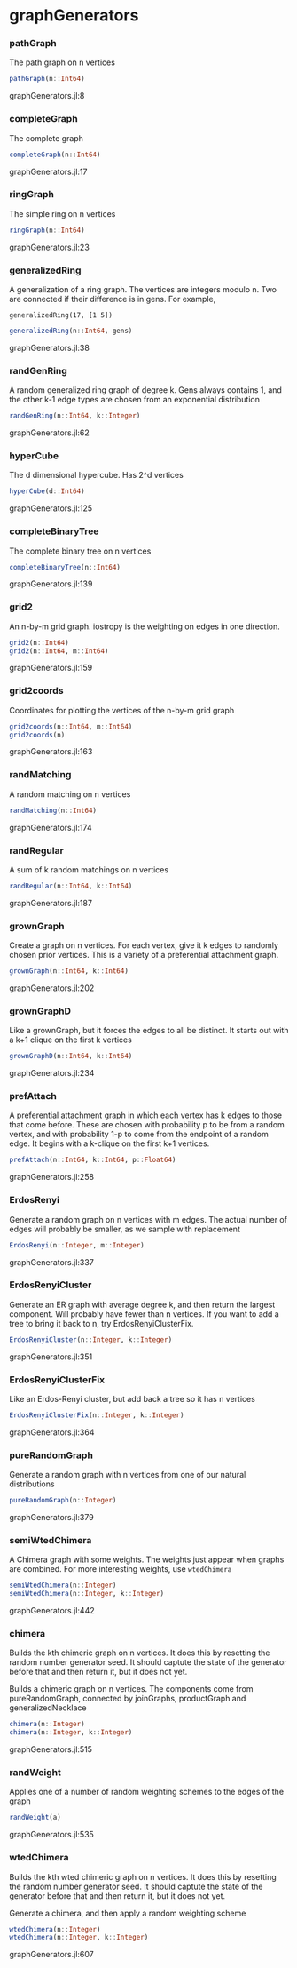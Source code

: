 # graphGenerators
### pathGraph
The path graph on n vertices


```julia
pathGraph(n::Int64)
```

graphGenerators.jl:8



### completeGraph
The complete graph


```julia
completeGraph(n::Int64)
```

graphGenerators.jl:17



### ringGraph
The simple ring on n vertices


```julia
ringGraph(n::Int64)
```

graphGenerators.jl:23



### generalizedRing
A generalization of a ring graph. The vertices are integers modulo n. Two are connected if their difference is in gens. For example, 

```
generalizedRing(17, [1 5])
```


```julia
generalizedRing(n::Int64, gens)
```

graphGenerators.jl:38



### randGenRing
A random generalized ring graph of degree k. Gens always contains 1, and the other k-1 edge types are chosen from an exponential distribution


```julia
randGenRing(n::Int64, k::Integer)
```

graphGenerators.jl:62



### hyperCube
The d dimensional hypercube.  Has 2^d vertices


```julia
hyperCube(d::Int64)
```

graphGenerators.jl:125



### completeBinaryTree
The complete binary tree on n vertices


```julia
completeBinaryTree(n::Int64)
```

graphGenerators.jl:139



### grid2
An n-by-m grid graph.  iostropy is the weighting on edges in one direction.


```julia
grid2(n::Int64)
grid2(n::Int64, m::Int64)
```

graphGenerators.jl:159



### grid2coords
Coordinates for plotting the vertices of the n-by-m grid graph


```julia
grid2coords(n::Int64, m::Int64)
grid2coords(n)
```

graphGenerators.jl:163



### randMatching
A random matching on n vertices


```julia
randMatching(n::Int64)
```

graphGenerators.jl:174



### randRegular
A sum of k random matchings on n vertices


```julia
randRegular(n::Int64, k::Int64)
```

graphGenerators.jl:187



### grownGraph
Create a graph on n vertices. For each vertex, give it k edges to randomly chosen prior vertices. This is a variety of a preferential attachment graph.    


```julia
grownGraph(n::Int64, k::Int64)
```

graphGenerators.jl:202



### grownGraphD
Like a grownGraph, but it forces the edges to all be distinct. It starts out with a k+1 clique on the first k vertices


```julia
grownGraphD(n::Int64, k::Int64)
```

graphGenerators.jl:234



### prefAttach
A preferential attachment graph in which each vertex has k edges to those that come before.  These are chosen with probability p to be from a random vertex, and with probability 1-p to come from the endpoint of a random edge. It begins with a k-clique on the first k+1 vertices.


```julia
prefAttach(n::Int64, k::Int64, p::Float64)
```

graphGenerators.jl:258



### ErdosRenyi
Generate a random graph on n vertices with m edges. The actual number of edges will probably be smaller, as we sample with replacement


```julia
ErdosRenyi(n::Integer, m::Integer)
```

graphGenerators.jl:337



### ErdosRenyiCluster
Generate an ER graph with average degree k, and then return the largest component. Will probably have fewer than n vertices. If you want to add a tree to bring it back to n, try ErdosRenyiClusterFix.


```julia
ErdosRenyiCluster(n::Integer, k::Integer)
```

graphGenerators.jl:351



### ErdosRenyiClusterFix
Like an Erdos-Renyi cluster, but add back a tree so it has n vertices


```julia
ErdosRenyiClusterFix(n::Integer, k::Integer)
```

graphGenerators.jl:364



### pureRandomGraph
Generate a random graph with n vertices from one of our natural distributions


```julia
pureRandomGraph(n::Integer)
```

graphGenerators.jl:379



### semiWtedChimera
A Chimera graph with some weights.  The weights just appear when graphs are combined. For more interesting weights, use `wtedChimera`


```julia
semiWtedChimera(n::Integer)
semiWtedChimera(n::Integer, k::Integer)
```

graphGenerators.jl:442



### chimera
Builds the kth chimeric graph on n vertices. It does this by resetting the random number generator seed. It should captute the state of the generator before that and then return it, but it does not yet.

Builds a chimeric graph on n vertices. The components come from pureRandomGraph, connected by joinGraphs, productGraph and generalizedNecklace


```julia
chimera(n::Integer)
chimera(n::Integer, k::Integer)
```

graphGenerators.jl:515



### randWeight
Applies one of a number of random weighting schemes to the edges of the graph


```julia
randWeight(a)
```

graphGenerators.jl:535



### wtedChimera
Builds the kth wted chimeric graph on n vertices. It does this by resetting the random number generator seed. It should captute the state of the generator before that and then return it, but it does not yet.

Generate a chimera, and then apply a random weighting scheme


```julia
wtedChimera(n::Integer)
wtedChimera(n::Integer, k::Integer)
```

graphGenerators.jl:607



